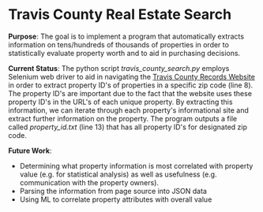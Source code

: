 # Travis County Real Estate Search

**Purpose**: The goal is to implement a program that automatically extracts information on tens/hundreds of thousands of properties in order to statistically evaluate property worth and to aid in purchasing decisions.

**Current Status**: The python script _travis_county_search.py_ employs Selenium web driver to aid in navigating the [Travis County Records Website](http://propaccess.traviscad.org/clientdb/?cid=1) in order to extract property ID's of properties in a specific zip code (line 8). The property ID's are important due to the fact that the website uses these property ID's in the URL's of each unique property. By extracting this information, we can iterate through each property's informational site and extract further information on the property. The program outputs a file called _property_id.txt_ (line 13) that has all property ID's for designated zip code.

**Future Work**: 
- Determining what property information is most correlated with property value (e.g. for statistical analysis) as well as usefulness (e.g. communication with the property owners).
- Parsing the information from page source into JSON data
- Using ML to correlate property attributes with overall value
